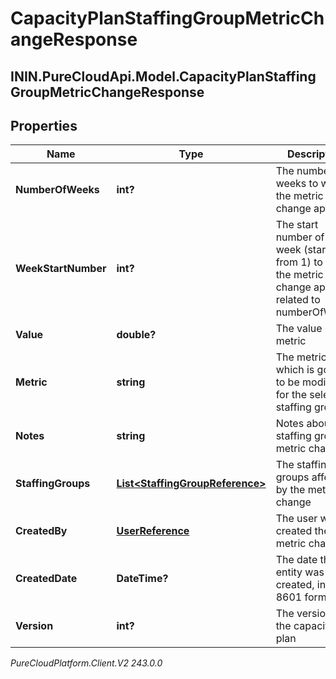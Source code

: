 # CapacityPlanStaffingGroupMetricChangeResponse

## ININ.PureCloudApi.Model.CapacityPlanStaffingGroupMetricChangeResponse

## Properties

|Name | Type | Description | Notes|
|------------ | ------------- | ------------- | -------------|
| **NumberOfWeeks** | **int?** | The number of weeks to which the metric change applies | |
| **WeekStartNumber** | **int?** | The start number of the week (starting from 1) to which the metric change applies, related to numberOfWeeks | |
| **Value** | **double?** | The value of the metric | |
| **Metric** | **string** | The metric which is going to be modified for the selected staffing groups | |
| **Notes** | **string** | Notes about the staffing groups metric changes | [optional] |
| **StaffingGroups** | [**List&lt;StaffingGroupReference&gt;**](StaffingGroupReference) | The staffing groups affected by the metric change | |
| **CreatedBy** | [**UserReference**](UserReference) | The user who created the metric change | |
| **CreatedDate** | **DateTime?** | The date the entity was created, in ISO-8601 format | |
| **Version** | **int?** | The version of the capacity plan | |



_PureCloudPlatform.Client.V2 243.0.0_
